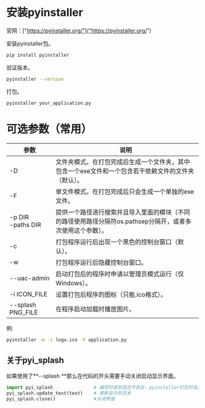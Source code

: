 # 安装pyinstaller

官网：["https://pyinstaller.org/"]("https://pyinstaller.org/")

安装pyinstaller包。

```sh
pip install pyinstaller
```

验证版本。

```sh
pyinstaller --version
```

打包。

```
pyinstaller your_application.py
```

# 可选参数（常用）

| 参数                   | 说明                                                         |
| ---------------------- | ------------------------------------------------------------ |
| -D                     | 文件夹模式。在打包完成后生成一个文件夹，其中包含一个exe文件和一个包含若干依赖文件的文件夹（默认）。 |
| -F                     | 单文件模式。在打包完成后只会生成一个单独的exe文件。          |
| -p DIR<br />-paths DIR | 提供一个路径进行搜索并且导入里面的模块（不同的路径使用路径分隔符os.pathsep分隔开，或者多次使用这个参数）。 |
| -c                     | 打包程序运行后出现一个黑色的控制台窗口（默认）。             |
| -w                     | 打包程序运行后隐藏控制台窗口。                               |
| --uac-admin            | 启动打包后的程序时申请以管理员模式运行（仅Windows）。        |
| -i ICON_FILE           | 设置打包后程序的图标（只能.ico格式）。                       |
| --splash PNG_FILE      | 在程序启动加载时播放图片。                                   |

例: 

````sh
pyinstaller -w -i logo.ico -F application.py
````

## 关于pyi_splash

如果使用了**--splash **那么在代码的开头需要手动关闭启动显示界面。

```python
import pyi_splash      			# 编写时请忽视包不存在，pyinstaller打包时会自动把包写入到程序，不会报错
pyi_splash.update_text(text)	# 更新显示的文本
pyi_splash.close() 				#关闭界面
```

